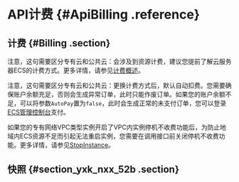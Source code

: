 # API计费 {#ApiBilling .reference}

## 计费 {#Billing .section}

注意，这句需要区分专有云和公共云：会涉及到资源计费，建议您提前了解云服务器ECS的计费方式。更多详情，请参见[计费概述](../../../../../intl.zh-CN/产品定价/计费概述.md#)。

注意，这句需要区分专有云和公共云：更换计费方式后，默认自动扣费。您需要确保账户余额充足，否则会生成异常订单，此时只能作废订单。如果您的账户余额不足，可以将参数`AutoPay`置为`false`，此时会生成正常的未支付订单，您可以登录[ECS管理控制台](https://ecs.console.aliyun.com/)支付。

如果您的专有网络VPC类型实例开启了VPC内实例停机不收费功能后，为防止地域内ECS资源不足而引起无法重启实例，您需要在调用接口前关闭停机不收费功能。更多详情，请参见[StopInstance](intl.zh-CN/API参考/实例/StopInstance.md#)。

## 快照 {#section_yxk_nxx_52b .section}

